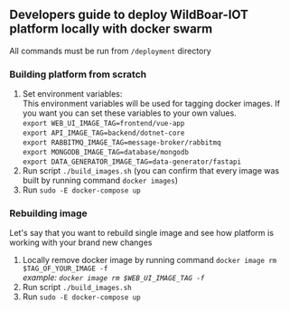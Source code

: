 ## Developers guide to deploy WildBoar-IOT platform locally with docker swarm
All commands must be run from `/deployment` directory
### Building platform from scratch
1. Set environment variables: \
   This environment variables will be used for tagging docker images. If you want you can set these variables to your own values.\
`export WEB_UI_IMAGE_TAG=frontend/vue-app`\
`export API_IMAGE_TAG=backend/dotnet-core`\
`export RABBITMQ_IMAGE_TAG=message-broker/rabbitmq`\
`export MONGODB_IMAGE_TAG=database/mongodb`\
`export DATA_GENERATOR_IMAGE_TAG=data-generator/fastapi`
2. Run script `./build_images.sh` (you can confirm that every image was built by running command `docker images`)
3. Run `sudo -E docker-compose up`

### Rebuilding image
Let's say that you want to rebuild single image and see how platform is working with your brand new changes
1. Locally remove docker image by running command `docker image rm $TAG_OF_YOUR_IMAGE -f `\
*example: `docker image rm $WEB_UI_IMAGE_TAG -f`*
2. Run script `./build_images.sh`
3. Run `sudo -E docker-compose up`
